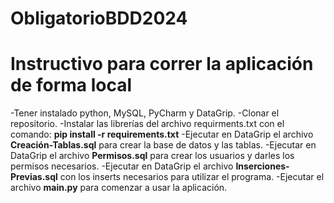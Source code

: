 # ObligatorioBDD2024

# Instructivo para correr la aplicación de forma local

-Tener instalado python, MySQL, PyCharm y DataGrip.
-Clonar el repositorio.
-Instalar las librerías del archivo requirments.txt con el comando: **pip install -r requirements.txt**
-Ejecutar en DataGrip el archivo **Creación-Tablas.sql** para crear la base de datos y las tablas.
-Ejecutar en DataGrip el archivo **Permisos.sql** para crear los usuarios y darles los permisos necesarios.
-Ejecutar en DataGrip el archivo **Inserciones-Previas.sql** con los inserts necesarios para utilizar el programa.
-Ejecutar el archivo **main.py** para comenzar a usar la aplicación. 
